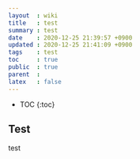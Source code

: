 ```yaml
---
layout  : wiki
title   : test
summary : test
date    : 2020-12-25 21:39:57 +0900
updated : 2020-12-25 21:41:09 +0900
tags    : test
toc     : true
public  : true
parent  : 
latex   : false
---
```

* TOC
{:toc}

## Test

test
